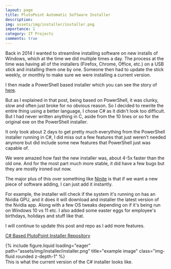 ```yaml
---
layout: page
title: PlutoPoint Automatic Software Installer
description:
img: assets/img/installer/installer.png
importance: 1
category: IT Projects
comments: true
---
```


Back in 2014 I wanted to streamline installing software on new installs of Windows, which at the time we did multiple times a day. The process at the time was having all of the installers (Firefox, Chrome, Office, etc.) on a USB stick and installing them one by one. Someone then had to update the stick weekly, or monthly to make sure we were installing a current version.

I then made a PowerShell based installer which you can see the story of [here](/projects/NorthPoint_Installer/).

But as I explained in that post, being based on PowerShell, it was clunky, slow and often just broke for no obvious reason. So I decided to rewrite the entire thing using a better language, I chose C# as it didn't look too difficult. But I had never written anything in C, aside from the 10 lines or so for the original exe on the PowerShell installer.

It only took about 2 days to get pretty much everything from the PowerShell installer running in C#, I did miss out a few features that just weren't needed anymore but did include some new features that PowerShell just was capable of.

We were amazed how fast the new installer was, about 4-5x faster than the old one. And for the most part much more stable, it did have a few bugs but they are mostly ironed out now.

The major plus of this over something like [Ninite](https://ninite.com/) is that if we want a new piece of software adding, I can just add it instantly.

For example, the installer will check if the system it's running on has an Nvidia GPU, and it does it will download and installer the latest version of the Nvidia app. Along with a few OS tweaks depending on if it's being run on Windows 10 vs 11 etc. I also added some easter eggs for employee's birthdays, holidays and stuff like that.

I will continue to update this post and repo as I add more features.

[C# Based PlutoPoint Installer Repository](https://github.com/ProfessorShroom/PlutoPoint-Installer)

<div class="row">
    <div class="col-sm mt-3 mt-md-0">
        {% include figure.liquid loading="eager" path="assets/img/installer/installer.png" title="example image" class="img-fluid rounded z-depth-1" %}
    </div>
</div>
<div class="caption">
    This is what the current version of the C# installer looks like.
</div>
